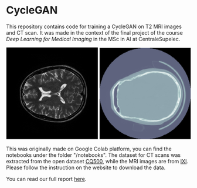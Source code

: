 # CycleGAN
This repository contains code for training  a CycleGAN on T2 MRI images and CT scan. It was made in the context of the final project of the course *Deep Learning for Medical Imaging* in the MSc in AI at CentraleSupelec.

![alt text](ct_scan_mri.PNG "Title")

This was originally made on Google Colab platform, you can find the notebooks under the folder "/notebooks". The dataset for CT scans was extracted from the open dataset [CQ500](http://headctstudy.qure.ai/dataset), while the MRI images are from [IXI](https://brain-development.org/ixi-dataset/). Please follow the instruction on the website to download the data.

You can read our full report [here](https://antoninduval.github.io/files/DLMI_Project_Report.pdf). 


<!--stackedit_data:
eyJoaXN0b3J5IjpbLTMzMTkyMDI4OCw5MzAyMTQ5MzFdfQ==
-->
